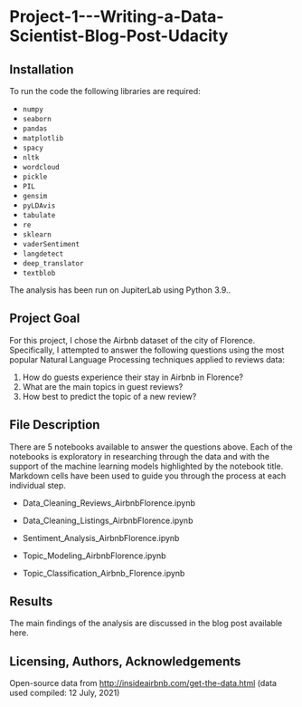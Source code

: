# Project-1---Writing-a-Data-Scientist-Blog-Post-Udacity


## Installation

To run the code the following libraries are required:

- `numpy`
- `seaborn` 
- `pandas` 
- `matplotlib`
- `spacy`
- `nltk`
- `wordcloud`
- `pickle`
- `PIL`
- `gensim`
- `pyLDAvis`
- `tabulate`
- `re`
- `sklearn`
- `vaderSentiment`
- `langdetect`
- `deep_translator`
- `textblob`

The analysis has been run on JupiterLab using Python 3.9..

## Project Goal

For this project, I chose the Airbnb dataset of the city of Florence. Specifically, I attempted to answer the following questions using the most popular Natural Language Processing techniques applied to reviews data:  

1. How do guests experience their stay in Airbnb in Florence? 
2. What are the main topics in guest reviews? 
3. How best to predict the topic of a new review?

## File Description

There are 5 notebooks available to answer the questions above. Each of the notebooks is exploratory in researching through the data and with the support of the machine learning models highlighted by the notebook title. Markdown cells have been used to guide you through the process at each individual step.

* Data_Cleaning_Reviews_AirbnbFlorence.ipynb

* Data_Cleaning_Listings_AirbnbFlorence.ipynb

* Sentiment_Analysis_AirbnbFlorence.ipynb

* Topic_Modeling_AirbnbFlorence.ipynb

* Topic_Classification_Airbnb_Florence.ipynb

## Results

The main findings of the analysis are discussed in the blog post available here.

## Licensing, Authors, Acknowledgements

Open-source data from 
http://insideairbnb.com/get-the-data.html (data used compiled: 12 July, 2021)

